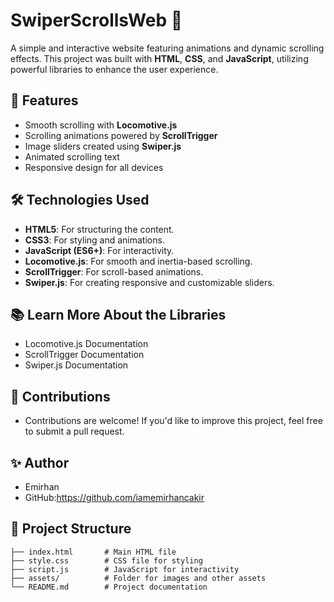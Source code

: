 # SwiperScrollsWeb 🌟

A simple and interactive website featuring animations and dynamic scrolling effects. This project was built with **HTML**, **CSS**, and **JavaScript**, utilizing powerful libraries to enhance the user experience.

## 🚀 Features
- Smooth scrolling with **Locomotive.js**
- Scrolling animations powered by **ScrollTrigger**
- Image sliders created using **Swiper.js**
- Animated scrolling text
- Responsive design for all devices

## 🛠️ Technologies Used
- **HTML5**: For structuring the content.
- **CSS3**: For styling and animations.
- **JavaScript (ES6+)**: For interactivity.
- **Locomotive.js**: For smooth and inertia-based scrolling.
- **ScrollTrigger**: For scroll-based animations.
- **Swiper.js**: For creating responsive and customizable sliders.

## 📚 Learn More About the Libraries
- Locomotive.js Documentation
- ScrollTrigger Documentation
- Swiper.js Documentation

## 🤝 Contributions
- Contributions are welcome! If you'd like to improve this project, feel free to submit a pull request.

## ✨ Author
- Emirhan
- GitHub:https://github.com/iamemirhancakir

## 📂 Project Structure
```plaintext
├── index.html       # Main HTML file
├── style.css        # CSS file for styling
├── script.js        # JavaScript for interactivity
├── assets/          # Folder for images and other assets
└── README.md        # Project documentation
  
